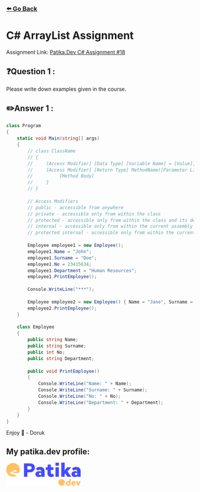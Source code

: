 ### [⬅️ Go Back](../../README.md)

# C# ArrayList Assignment

Assignment Link: [Patika.Dev C# Assignment #18](https://app.patika.dev/courses/csharp-101/1-sinif-field-metot-tanımlama-erişim-belirleyiciler)

## ❓Question 1 :

Please write down examples given in the course.

## ✏️Answer 1 :

```c#
class Program
{
    static void Main(string[] args)
    {
        // class ClassName
        // {
        //     [Access Modifier] [Data Type] [Variable Name] = [Value];
        //     [Access Modifier] [Return Type] MethodName([Parameter List]) {
        //          [Method Body]
        //     }
        // }

        // Access Modifiers
        // public - accessible from anywhere
        // private - accessible only from within the class
        // protected - accessible only from within the class and its derived classes
        // internal - accessible only from within the current assembly
        // protected internal - accessible only from within the current assembly or from within a derived class in another assembly

        Employee employee1 = new Employee();
        employee1.Name = "John";
        employee1.Surname = "Doe";
        employee1.No = 23415634;
        employee1.Department = "Human Resources";
        employee1.PrintEmployee();

        Console.WriteLine("***");

        Employee employee2 = new Employee() { Name = "Jane", Surname = "Doe", No = 25646789, Department = "Purchasing" };
        employee2.PrintEmployee();
    }

    class Employee
    {
        public string Name;
        public string Surname;
        public int No;
        public string Department;

        public void PrintEmployee()
        {
            Console.WriteLine("Name: " + Name);
            Console.WriteLine("Surname: " + Surname);
            Console.WriteLine("No: " + No);
            Console.WriteLine("Department: " + Department);
        }
    }
}
```

Enjoy 🚀 - Doruk

## My patika.dev profile:

<a href="https://app.patika.dev/kaolin"><img src="../../assets/newPatikaLogo.svg" width=200/></a>
